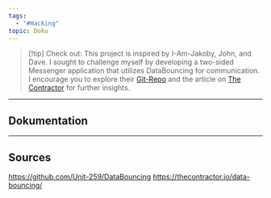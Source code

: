 ```yaml
---
tags:
  - "#Hacking"
topic: Doku
---
```

>[!tip] Check out:
>This project is inspired by I-Am-Jakoby, John, and Dave. I sought to challenge myself by developing a two-sided Messenger application that utilizes DataBouncing for communication. I encourage you to explore their [Git-Repo](https://github.com/Unit-259/DataBouncing) and the article on [The Contractor](https://thecontractor.io/data-bouncing/) for further insights.

---
## Dokumentation 

---
## Sources 
https://github.com/Unit-259/DataBouncing
https://thecontractor.io/data-bouncing/
